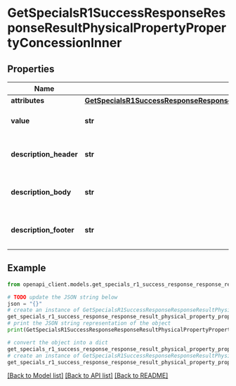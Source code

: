# GetSpecialsR1SuccessResponseResponseResultPhysicalPropertyPropertyConcessionInner


## Properties

Name | Type | Description | Notes
------------ | ------------- | ------------- | -------------
**attributes** | [**GetSpecialsR1SuccessResponseResponseResultPhysicalPropertyPropertyConcessionInnerAttributes**](GetSpecialsR1SuccessResponseResponseResultPhysicalPropertyPropertyConcessionInnerAttributes.md) |  | 
**value** | **str** | The value of the concession. | 
**description_header** | **str** | The header for the concession description. | 
**description_body** | **str** | The body of the concession description. | 
**description_footer** | **str** | The footer for the concession description. | 

## Example

```python
from openapi_client.models.get_specials_r1_success_response_response_result_physical_property_property_concession_inner import GetSpecialsR1SuccessResponseResponseResultPhysicalPropertyPropertyConcessionInner

# TODO update the JSON string below
json = "{}"
# create an instance of GetSpecialsR1SuccessResponseResponseResultPhysicalPropertyPropertyConcessionInner from a JSON string
get_specials_r1_success_response_response_result_physical_property_property_concession_inner_instance = GetSpecialsR1SuccessResponseResponseResultPhysicalPropertyPropertyConcessionInner.from_json(json)
# print the JSON string representation of the object
print(GetSpecialsR1SuccessResponseResponseResultPhysicalPropertyPropertyConcessionInner.to_json())

# convert the object into a dict
get_specials_r1_success_response_response_result_physical_property_property_concession_inner_dict = get_specials_r1_success_response_response_result_physical_property_property_concession_inner_instance.to_dict()
# create an instance of GetSpecialsR1SuccessResponseResponseResultPhysicalPropertyPropertyConcessionInner from a dict
get_specials_r1_success_response_response_result_physical_property_property_concession_inner_from_dict = GetSpecialsR1SuccessResponseResponseResultPhysicalPropertyPropertyConcessionInner.from_dict(get_specials_r1_success_response_response_result_physical_property_property_concession_inner_dict)
```
[[Back to Model list]](../README.md#documentation-for-models) [[Back to API list]](../README.md#documentation-for-api-endpoints) [[Back to README]](../README.md)


